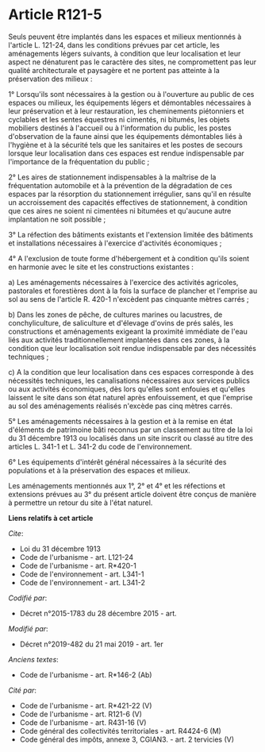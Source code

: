 # Article R121-5

Seuls peuvent être implantés dans les espaces et milieux mentionnés à l'article L. 121-24, dans les conditions prévues par
cet article, les aménagements légers suivants, à condition que leur localisation et leur aspect ne dénaturent pas le
caractère des sites, ne compromettent pas leur qualité architecturale et paysagère et ne portent pas atteinte à la
préservation des milieux :

1° Lorsqu'ils sont nécessaires à la gestion ou à l'ouverture au public de ces espaces ou milieux, les équipements légers et
démontables nécessaires à leur préservation et à leur restauration, les cheminements piétonniers et cyclables et les sentes
équestres ni cimentés, ni bitumés, les objets mobiliers destinés à l'accueil ou à l'information du public, les postes
d'observation de la faune ainsi que les équipements démontables liés à l'hygiène et à la sécurité tels que les sanitaires et
les postes de secours lorsque leur localisation dans ces espaces est rendue indispensable par l'importance de la
fréquentation du public ;

2° Les aires de stationnement indispensables à la maîtrise de la fréquentation automobile et à la prévention de la
dégradation de ces espaces par la résorption du stationnement irrégulier, sans qu'il en résulte un accroissement des
capacités effectives de stationnement, à condition que ces aires ne soient ni cimentées ni bitumées et qu'aucune autre
implantation ne soit possible ;

3° La réfection des bâtiments existants et l'extension limitée des bâtiments et installations nécessaires à l'exercice
d'activités économiques ;

4° A l'exclusion de toute forme d'hébergement et à condition qu'ils soient en harmonie avec le site et les constructions
existantes : 

a) Les aménagements nécessaires à l'exercice des activités agricoles, pastorales et forestières dont à la fois la surface de
plancher et l'emprise au sol au sens de l'article R. 420-1 n'excèdent pas cinquante mètres carrés ;

b) Dans les zones de pêche, de cultures marines ou lacustres, de conchyliculture, de saliculture et d'élevage d'ovins de prés
salés, les constructions et aménagements exigeant la proximité immédiate de l'eau liés aux activités traditionnellement
implantées dans ces zones, à la condition que leur localisation soit rendue indispensable par des nécessités techniques ;

c) A la condition que leur localisation dans ces espaces corresponde à des nécessités techniques, les canalisations
nécessaires aux services publics ou aux activités économiques, dès lors qu'elles sont enfouies et qu'elles laissent le site
dans son état naturel après enfouissement, et que l'emprise au sol des aménagements réalisés n'excède pas cinq mètres carrés.

5° Les aménagements nécessaires à la gestion et à la remise en état d'éléments de patrimoine bâti reconnus par un classement
au titre de la loi du 31 décembre 1913 ou localisés dans un site inscrit ou classé au titre des articles L. 341-1 et L. 341-2
du code de l'environnement.

6° Les équipements d'intérêt général nécessaires à la sécurité des populations et à la préservation des espaces et milieux.

Les aménagements mentionnés aux 1°, 2° et 4° et les réfections et extensions prévues au 3° du présent article doivent être
conçus de manière à permettre un retour du site à l'état naturel.

**Liens relatifs à cet article**

_Cite_:

  - Loi du 31 décembre 1913
  - Code de l'urbanisme - art. L121-24
  - Code de l'urbanisme - art. R*420-1
  - Code de l'environnement - art. L341-1
  - Code de l'environnement - art. L341-2

_Codifié par_:

  - Décret n°2015-1783 du 28 décembre 2015 - art.

_Modifié par_:

  - Décret n°2019-482 du 21 mai 2019 - art. 1er

_Anciens textes_:

  - Code de l'urbanisme - art. R*146-2 (Ab)

_Cité par_:

  - Code de l'urbanisme - art. R*421-22 (V)
  - Code de l'urbanisme - art. R121-6 (V)
  - Code de l'urbanisme - art. R431-16 (V)
  - Code général des collectivités territoriales - art. R4424-6 (M)
  - Code général des impôts, annexe 3, CGIAN3. - art. 2 tervicies (V)
